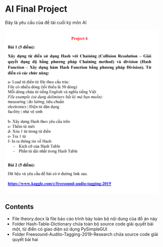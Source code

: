 # AI Final Project

Đây là yêu cầu của đề tài cuối kỳ môn AI

  ![](requirements.png)
  
## Contents
- File theory.docx là file báo cáo trình bày toàn bộ nội dung của đồ án này
- Folder Hash-Table-Dictionary chứa toàn bộ source code giải quyết bài một, từ điển có giao diện sử dụng PySimpleGUI
- Folder Freesound-Audito-Tagging-2019-Research chứa source code giải quyết bài hai

